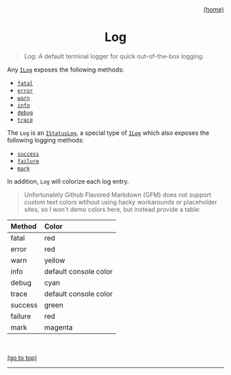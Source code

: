 <div id="top" align="right"><a href="https://github.com/auturge/logger#top">(home)</a></div>

# <h1 align="center">Log</h1> #

> Log: A default terminal logger for quick out-of-the-box logging.

Any [`ILog`][ilog] exposes the following methods:

- [`fatal`][fatal]
- [`error`][error]
- [`warn`][warn]
- [`info`][info]
- [`debug`][debug]
- [`trace`][trace]

The `Log` is an [`IStatusLog`][iStatusLog], a special type of [`ILog`][ilog] which also exposes the following logging methods:

- [`success`][success]
- [`failure`][failure]
- [`mark`][mark]

In addition, `Log` will colorize each log entry.

> Unfortunately Github Flavored Markdown (GFM) does not support custom text colors wtihout using hacky workarounds or placeholder sites, so I won't demo colors here, but instead provide a table:

|Method|Color|
|:---|:---|
|fatal|red|
|error|red|
|warn|yellow|
|info|default console color|
|debug|cyan|
|trace|default console color|
|success|green|
|failure|red|
|mark|magenta|

<br>

<a href="#top">(go to top)</a>

----

[iLog]: iLog.md#top
[iStatusLog]: iStatusLog.md#top
[fatal]: iLog.md#fatal
[error]: iLog.md#error
[warn]: iLog.md#warn
[info]: iLog.md#info
[debug]: iLog.md#debug
[trace]: iLog.md#trace
[success]: iStatusLog.md#success
[failure]: iStatusLog.md#failure
[mark]: iStatusLog.md#mark
